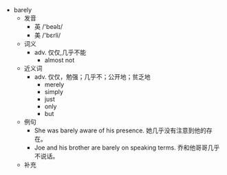 - barely
  - 发音
    - 英 /'beəlɪ/
    - 美 /'bɛrli/
  - 词义
    - adv. 仅仅,几乎不能
      - almost not
  - 近义词
    - adv. 仅仅，勉强；几乎不；公开地；贫乏地
      - merely
      - simply
      - just
      - only
      - but
  - 例句
    - She was barely aware of his presence. 她几乎没有注意到他的存在。
    - Joe and his brother are barely on speaking terms. 乔和他哥哥几乎不说话。
  - 补充